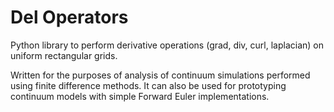 # Del Operators
Python library to perform derivative operations (grad, div, curl, laplacian) on uniform rectangular grids.

Written for the purposes of analysis of continuum simulations performed using finite difference methods. It can also be used for prototyping continuum models with simple Forward Euler implementations. 
